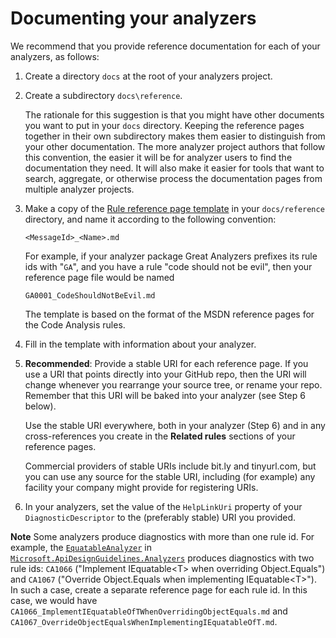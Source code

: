 # Documenting your analyzers

We recommend that you provide reference documentation for each of your analyzers, as follows:

1. Create a directory `docs` at the root of your analyzers project.

2. Create a subdirectory `docs\reference`.

    The rationale for this suggestion is that you might have other documents you want to put in your `docs` directory. Keeping the reference pages together in their own subdirectory makes them easier to distinguish from your other documentation. The more analyzer project authors that follow this convention, the easier it will be for analyzer users to find the documentation they need. It will also make it easier for tools that want to search,  aggregate, or otherwise process the documentation pages from multiple analyzer projects.  

3. Make a copy of the [Rule reference page template](https://github.com/Microsoft/sarif-sdk/blob/main/docs/Rule%20reference%20page%20template.md) in your `docs/reference` directory, and name it according to the following convention:

    `<MessageId>_<Name>.md`

    For example, if your analyzer package Great Analyzers prefixes its rule ids with "`GA`", and you have a rule "code should not be evil", then your reference page file would be named

    `GA0001_CodeShouldNotBeEvil.md`

    The template is based on the format of the MSDN reference pages for the Code Analysis rules.

4. Fill in the template with information about your analyzer.

5. **Recommended**: Provide a stable URI for each reference page.
If you use a URI that points directly into your GitHub repo, then the URI will
change whenever you rearrange your source tree, or rename your repo.
Remember that this URI will be baked into your analyzer (see Step 6 below).

    Use the stable URI everywhere, both in your analyzer (Step 6) and in any
cross-references you create in the **Related rules** sections of your reference pages.

    Commercial providers of stable URIs include bit.ly and tinyurl.com,
but you can use any source for the stable URI, including (for example)
any facility your company might provide for registering URIs.

6. In your analyzers, set the value of the `HelpLinkUri` property of
your `DiagnosticDescriptor`  to the (preferably stable) URI you provided.

**Note** Some analyzers produce diagnostics with more than one rule id.
For example, the [`EquatableAnalyzer`](https://github.com/dotnet/roslyn-analyzers/blob/main/src/Microsoft.ApiDesignGuidelines.Analyzers/Core/EquatableAnalyzer.cs) in [`Microsoft.ApiDesignGuidelines.Analyzers`](https://github.com/dotnet/roslyn-analyzers/tree/main/src/Microsoft.ApiDesignGuidelines.Analyzers)
produces diagnostics with two rule ids:
`CA1066` ("Implement IEquatable\<T> when overriding Object.Equals")
and `CA1067` ("Override Object.Equals when implementing IEquatable\<T>").
In such a case, create a separate reference page for each rule id.
In this case, we would have `CA1066_ImplementIEquatableOfTWhenOverridingObjectEquals.md`
and `CA1067_OverrideObjectEqualsWhenImplementingIEquatableOfT.md`.
